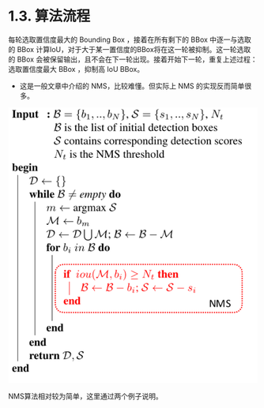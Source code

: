 # 1.3. 算法流程

每轮选取置信度最大的 Bounding Box ，接着在所有剩下的 BBox 中逐一与选取的 BBox 计算IoU，对于大于某一置信度的BBox将在这一轮被抑制。这一轮选取的 BBox 会被保留输出，且不会在下一轮出现。接着开始下一轮，重复上述过程：选取置信度最大 BBox ，抑制高 IoU BBox。

- 这是一般文章中介绍的 NMS，比较难懂。但实际上 NMS 的实现反而简单很多。

![img](assets/20190309143903941.png)

NMS算法相对较为简单，这里通过两个例子说明。

